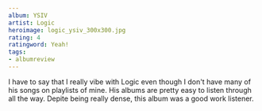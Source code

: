 ```yaml
---
album: YSIV
artist: Logic
heroimage: logic_ysiv_300x300.jpg
rating: 4
ratingword: Yeah!
tags:
- albumreview
---
```

I have to say that I really vibe with Logic even though I don't have many of his
songs on playlists of mine. His albums are pretty easy to listen through all the
way. Depite being really dense, this album was a good work listener.
